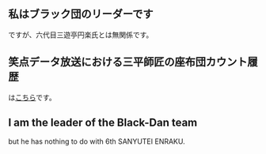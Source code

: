 ## 私はブラック団のリーダーです
ですが、六代目三遊亭円楽氏とは無関係です。 

## 笑点データ放送における三平師匠の座布団カウント履歴
は[こちら](http://blackdan-team-leader.github.io/be-tsuma)です。

## I am the leader of the Black-Dan team
but he has nothing to do with 6th SANYUTEI ENRAKU.
